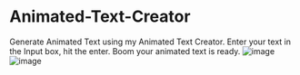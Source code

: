 # Animated-Text-Creator
Generate Animated Text using my Animated Text Creator.
Enter your text in the Input box, hit the enter. Boom your animated text is ready.
![image](https://github.com/foreshubham/Animated-Text-Creator/assets/130773338/8bfd673b-4846-46fc-b9fc-b08f9201edbd)
![image](https://github.com/foreshubham/Animated-Text-Creator/assets/130773338/2eb8d564-1a09-417c-b094-9bcec2cb3a7c)
